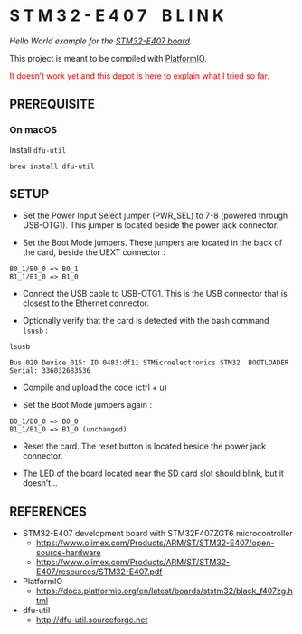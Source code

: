 # S T M 3 2 - E 4 0 7    B L I N K

*Hello World example for the [STM32-E407 board](https://www.olimex.com/Products/ARM/ST/STM32-E407/open-source-hardware).*

This project is meant to be compiled with [PlatformIO](https://platformio.org).

<span style="color:red">
It doesn’t work yet and this depot is here to explain what I tried so far.
</span>


## PREREQUISITE

### On macOS

Install `dfu-util`

    brew install dfu-util


## SETUP

- Set the Power Input Select jumper (PWR_SEL) to 7-8 (powered through USB-OTG1). This jumper is located beside the power jack connector.

- Set the Boot Mode jumpers. These jumpers are located in the back of the card, beside the UEXT connector :

```
B0_1/B0_0 => B0_1
B1_1/B1_0 => B1_0
````

- Connect the USB cable to USB-OTG1. This is the USB connector that is closest to the Ethernet connector.

- Optionally verify that the card is detected with the bash command `lsusb` :

```
lsusb

Bus 020 Device 015: ID 0483:df11 STMicroelectronics STM32  BOOTLOADER  Serial: 336032683536
```

- Compile and upload the code (ctrl + u)

- Set the Boot Mode jumpers again :

```
B0_1/B0_0 => B0_0
B1_1/B1_0 => B1_0 (unchanged)
````

- Reset the card. The reset button is located beside the power jack connector.

- The LED of the board located near the SD card slot should blink, but it doesn’t...




## REFERENCES

- STM32-E407 development board with STM32F407ZGT6 microcontroller
  - https://www.olimex.com/Products/ARM/ST/STM32-E407/open-source-hardware
  - https://www.olimex.com/Products/ARM/ST/STM32-E407/resources/STM32-E407.pdf
- PlatformIO
  - https://docs.platformio.org/en/latest/boards/ststm32/black_f407zg.html
- dfu-util
  - http://dfu-util.sourceforge.net
